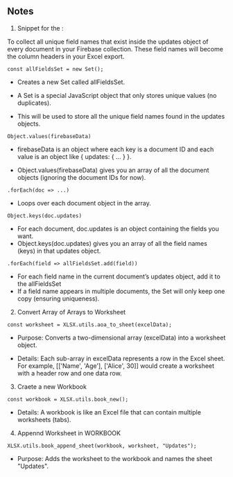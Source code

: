 ## Notes 
1. Snippet for the :

To collect all unique field names that exist inside the updates object of every document in your Firebase collection.
These field names will become the column headers in your Excel export.
``` 
const allFieldsSet = new Set();
```
* Creates a new Set called allFieldsSet.

* A Set is a special JavaScript object that only stores unique values (no duplicates).

* This will be used to store all the unique field names found in the updates objects.

```
Object.values(firebaseData)
```
 
* firebaseData is an object where each key is a document ID and each value is an object like { updates: { ... } }.

* Object.values(firebaseData) gives you an array of all the document objects (ignoring the document IDs for now).

```
.forEach(doc => ...)
```

* Loops over each document object in the array.

```
Object.keys(doc.updates)
```
* For each document, doc.updates is an object containing the fields you want.
* Object.keys(doc.updates) gives you an array of all the field names (keys) in that updates object.

```
.forEach(field => allFieldsSet.add(field))
```
* For each field name in the current document’s updates object, add it to the allFieldsSet
* If a field name appears in multiple documents, the Set will only keep one copy (ensuring uniqueness).

2. Convert Array of Arrays to Worksheet
```
const worksheet = XLSX.utils.aoa_to_sheet(excelData);

```
* Purpose: Converts a two-dimensional array (excelData) into a worksheet object.

* Details: Each sub-array in excelData represents a row in the Excel sheet. For example, [['Name', 'Age'], ['Alice', 30]] would create a worksheet with a header row and one data row.

3. Craete a new Workbook
```
const workbook = XLSX.utils.book_new();

```

* Details: A workbook is like an Excel file that can contain multiple worksheets (tabs).

4. Appennd Worksheet in WORKBOOK

```
XLSX.utils.book_append_sheet(workbook, worksheet, "Updates");

```
* Purpose: Adds the worksheet to the workbook and names the sheet "Updates".